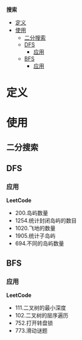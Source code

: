 **搜索**
- [定义](#定义)
- [使用](#使用)
  - [二分搜索](#二分搜索)
  - [DFS](#dfs)
    - [应用](#应用)
  - [BFS](#bfs)
    - [应用](#应用-1)

# 定义 #

# 使用 #
## 二分搜索 ##

## DFS ##
### 应用 ###    
**LeetCode**  
- 200.岛屿数量
- 1254.统计封闭岛屿的数目
- 1020.飞地的数量
- 1905.统计子岛屿
- 694.不同的岛屿数量

## BFS ##
### 应用 ###  
**LeetCode**
- 111.二叉树的最小深度
- 102.二叉树的层序遍历
- 752.打开转盘锁
- 773.滑动谜题
